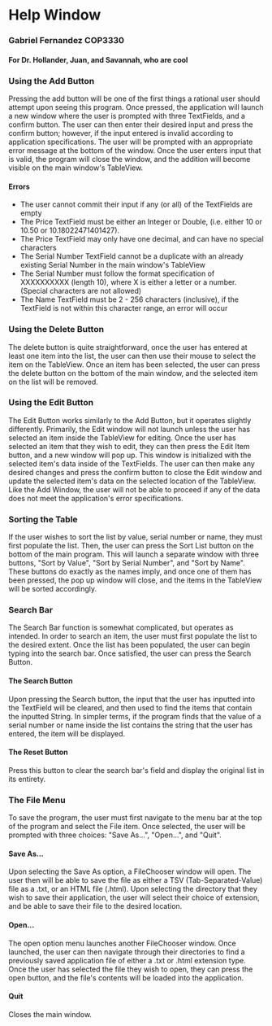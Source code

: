 # Help Window
### Gabriel Fernandez COP3330
#### For Dr. Hollander, Juan, and Savannah, who are cool

### Using the Add Button
Pressing the add button will be one of the first things a rational user should attempt upon seeing this
program. Once pressed, the application will launch a new window where the user is prompted with
three TextFields, and a confirm button. The user can then enter their desired input and press the confirm 
button; however, if the input entered is invalid according to application specifications. The user will be
prompted with an appropriate error message at the bottom of the window. Once the user enters
input that is valid, the program will close the window, and the addition will become visible on the main
window's TableView.
#### Errors
- The user cannot commit their input if any (or all) of the TextFields are empty
- The Price TextField must be either an Integer or Double, (i.e. either 10 or 10.50 or 10.18022471401427).
- The Price TextField may only have one decimal, and can have no special characters
- The Serial Number TextField cannot be a duplicate with an already existing Serial Number in the
main window's TableView
- The Serial Number must follow the format specification of XXXXXXXXXX (length 10), where X is either a letter or
  a number. (Special characters are not allowed)
- The Name TextField must be 2 - 256 characters (inclusive), if the TextField is not within this character range, an
error will occur

### Using the Delete Button
The delete button is quite straightforward, once the user has entered at least one item into the list, the
user can then use their mouse to select the item on the TableView. Once an item has been selected, the user
can press the delete button on the bottom of the main window, and the selected item on the list will be removed.

### Using the Edit Button
The Edit Button works similarly to the Add Button, but it operates slightly differently. Primarily, the Edit window
will not launch unless the user has selected an item inside the TableView for editing. Once the user has selected
an item that they wish to edit, they can then press the Edit Item button, and a new window will pop up. This window is 
initialized with the selected item's data inside of the TextFields. The user can then make any desired changes and press the 
confirm button to close the Edit window and update the selected item's data on the selected location of the TableView. 
Like the Add Window, the user will not be able to proceed if any of the data does not meet the application's error 
specifications. 

### Sorting the Table
If the user wishes to sort the list by value, serial number or name, they must first populate the list. Then, the user can
press the Sort List button on the bottom of the main program. This will launch a separate window with three
buttons, "Sort by Value", "Sort by Serial Number", and "Sort by Name". These buttons do exactly as the names
imply, and once one of them has been pressed, the pop up window will close, and the items in the TableView
will be sorted accordingly.

### Search Bar
The Search Bar function is somewhat complicated, but operates as intended. In order to search an item, the user must first
populate the list to the desired extent. Once the list has been populated, the user can begin typing into the search bar.
Once satisfied, the user can press the Search Button.
#### The Search Button
Upon pressing the Search button, the input that the user has inputted into the TextField will be cleared, and then used 
to find the items that contain the inputted String. In simpler terms, if the program finds that the value of a serial number 
or name inside the list contains the string that the user has entered, the item will be displayed.
#### The Reset Button
Press this button to clear the search bar's field and display the original list in its entirety.

### The File Menu
To save the program, the user must first navigate to the menu bar at the top of the program and select the File
item. Once selected, the user will be prompted with three choices: "Save As...", "Open...", and "Quit".
#### Save As...
Upon selecting the Save As option, a FileChooser window will open. The user then will be able to save the file 
as either a TSV (Tab-Separated-Value) file as a .txt, or an HTML file (.html). Upon selecting the directory that
they wish to save their application, the user will select their choice of extension, and be able to save their file
to the desired location.
#### Open...
The open option menu launches another FileChooser window. Once launched, the user can then navigate through their
directories to find a previously saved application file of either a .txt or .html extension type. Once the user has
selected the file they wish to open, they can press the open button, and the file's contents will be loaded into the
application.
#### Quit
Closes the main window.
